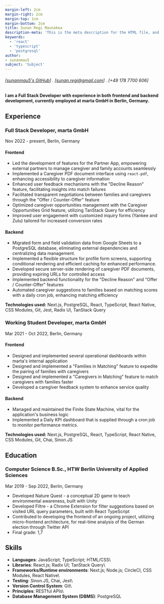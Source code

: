 ```yaml
---
margin-left: 2cm
margin-right: 2cm
margin-top: 1cm
margin-bottom: 2cm
title: Sunan Regi Maunakea
description-meta: 'This is the meta description for the HTML file, and one day the PDF file, for better SEO?'
keywords:
  - 'react'
  - 'typescript'
  - 'postgresql'
author:
- sunanmau5
subject: 'Subject'
---
```

###### [[sunanmau5's GitHub](https://github.com/sunanmau5)] . [sunan.regi@gmail.com] . [+49 178 7700 606]

#### I am a Full Stack Developer with experience in both frontend and backend development, currently employed at marta GmbH in Berlin, Germany.

## Experience

### Full Stack Developer, marta GmbH

Nov 2022 - present, Berlin, Germany

#### Frontend
- Led the development of features for the Partner App, empowering external partners to manage caregiver and family accounts seamlessly
- Implemented a Caregiver PDF document interface using `react-pdf`, enhancing accessibility to caregiver information
- Enhanced user feedback mechanisms with the "Decline Reason" feature, facilitating insights into match failures
- Facilitated transparent negotiations between families and caregivers through the "Offer / Counter-Offer" feature
- Optimized caregiver opportunities management with the Caregiver Opportunities Grid feature, utilizing TanStack Query for efficiency
- Improved user engagement with customized inquiry forms (Yankee and Zulu) tailored for increased conversion rates

#### Backend
- Migrated form and field validation data from Google Sheets to a PostgreSQL database, eliminating external dependencies and centralizing data management.
- Implemented a flexible structure for profile form screens, supporting conditional rendering and efficient caching for enhanced performance.
- Developed secure server-side rendering of caregiver PDF documents, providing expiring URLs for controlled access
- Implemented backend functionality for the "Decline Reason" and "Offer / Counter-Offer" features
- Automated caregiver suggestions to families based on matching scores with a daily cron job, enhancing matching efficiency

**Technologies used:** Next.js, PostgreSQL, React, TypeScript, React Native, CSS Modules, Git, Jest, Radix UI, TanStack Query

### Working Student Developer, marta GmbH

Mar 2021 - Oct 2022, Berlin, Germany

#### Frontend
- Designed and implemented several operational dashboards within marta's internal application
- Designed and implemented a "Families in Matching" feature to expedite the pairing of families with caregivers
- Designed and implemented a "Caregivers in Matching" feature to match caregivers with families faster
- Developed a caregiver feedback system to enhance service quality

#### Backend
- Managed and maintained the Finite State Machine, vital for the application's business logic
- Implemented a Daily KPI dashboard that is supplied through a cron job to monitor performance metrics.

**Technologies used:** Next.js, PostgreSQL, React, TypeScript, React Native, CSS Modules, Git, Chai, Sinon.JS

## Education

### Computer Science B.Sc., HTW Berlin University of Applied Sciences

Mar 2019 - Sep 2022, Berlin, Germany

- Developed Nature Quest - a conceptual 2D game to teach environmental awareness, built with Unity
- Developed Filtre - a Chrome Extension for filter suggestions based on visited URL query parameters, built with React TypeScript
- Contributed to developing the frontend of an ongoing project, utilizing micro-frontend architecture, for real-time analysis of the German election through Twitter API
- Final grade: 1,7

## Skills
- **Languages**: JavaScript; TypeScript; HTML/CSS\
- **Libraries**: React.js; Radix UI; TanStack Query\
- **Frameworks/Runtime environments**: Next.js; Node.js; CircleCI, CSS Modules, React Native\
- **Testing**: Sinon.JS, Chai, Jest\
- **Version Control System**: Git\
- **Principles**: RESTful APIs\
- **Database Management System (DBMS)**: PostgreSQL